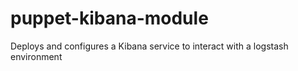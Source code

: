 puppet-kibana-module
====================

Deploys and configures a Kibana service to interact with a logstash environment
